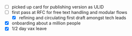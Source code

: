 * [ ] picked up card for publishing version as ULID
* [ ] first pass at RFC for free text handling and modular flows
  * [x] refining and circulating first draft amongst tech leads
* [x] onboarding about a million people
* [x] 1/2 day vax leave
